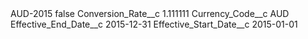 <?xml version="1.0" encoding="UTF-8"?>
<CustomMetadata xmlns="http://soap.sforce.com/2006/04/metadata" xmlns:xsi="http://www.w3.org/2001/XMLSchema-instance" xmlns:xsd="http://www.w3.org/2001/XMLSchema">
    <label>AUD-2015</label>
    <protected>false</protected>
    <values>
        <field>Conversion_Rate__c</field>
        <value xsi:type="xsd:double">1.111111</value>
    </values>
    <values>
        <field>Currency_Code__c</field>
        <value xsi:type="xsd:string">AUD</value>
    </values>
    <values>
        <field>Effective_End_Date__c</field>
        <value xsi:type="xsd:date">2015-12-31</value>
    </values>
    <values>
        <field>Effective_Start_Date__c</field>
        <value xsi:type="xsd:date">2015-01-01</value>
    </values>
</CustomMetadata>
